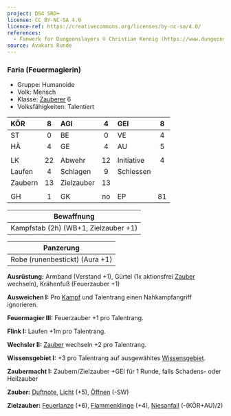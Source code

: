 ```yaml
---
project: DS4 SRD+
license: CC BY-NC-SA 4.0
licence-ref: https://creativecommons.org/licenses/by-nc-sa/4.0/
references: 
  - Fanwerk for Dungeonslayers © Christian Kennig (https://www.dungeonslayers.net/)
source: Avakars Runde
---
```


### Faria (Feuermagierin)

- Gruppe: Humanoide
- Volk: Mensch
- Klasse: [Zauberer](../../grw/charaktere-klasse-zauberer.md) 6
- Volksfähigkeiten: Talentiert

| KÖR     |  8  | AGI        |  4  | GEI        |  8  |
| :------ | :-: | :--------- | :-: | :--------- | :-: |
| ST      |  0  | BE         |  0  | VE         |  4  |
| HÄ      |  4  | GE         |  4  | AU         |  5  |
|         |     |            |     |            |     |
| LK      | 22  | Abwehr     | 12  | Initiative |  4  |
| Laufen  |  4  | Schlagen   |  9  | Schiessen  |     |
| Zaubern | 13  | Zielzauber | 13  |            |     |
|         |     |            |     |            |     |
| GH      |  1  | GK         | no  | EP         | 81  |

|              Bewaffnung              |
| :----------------------------------: |
| Kampfstab (2h) (WB+1, Zielzauber +1) |

|           Panzerung            |
| :----------------------------: |
| Robe (runenbestickt) (Aura +1) |

**Ausrüstung:** Armband (Verstand +1), Gürtel (1x aktionsfrei [Zauber](../../fanwerk/zauber/zauber.md) wechseln), Krähenfuß (Feuerzauber +1)

**Ausweichen I:** Pro [Kampf](../../grw/regeln-kampf.md) und Talentrang einen Nahkampfangriff ignorieren.

**Feuermagier III:** Feuerzauber +1 pro Talentrang.

**Flink I:** Laufen +1m pro Talentrang.

**Wechsler II:** [Zauber](../../fanwerk/zauber/zauber.md) wechseln +2 pro Talentrang.

**Wissensgebiet I:** +3 pro Talentrang auf ausgewähltes [Wissensgebiet](../../grw/talente/wissensgebiet.md).

**Zaubermacht I:** Zaubern/Zielzauber +GEI für 1 Runde, falls Schadens- oder Heilzauber

**Zauber:** [Duftnote](../../grw/zauber/duftnote.md), [Licht](../../grw/zauber/licht.md) (+5), [Öffnen](../../grw/zauber/oeffnen.md) (-SW)

**Zielzauber:** [Feuerlanze](../../grw/zauber/feuerlanze.md) (+6), [Flammenklinge](../../grw/zauber/flammenklinge.md) (+4), [Niesanfall](../../grw/zauber/niesanfall.md) (-(KÖR+AU)/2)

